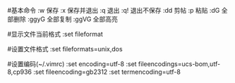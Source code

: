 

#基本命令
:w  保存
:x  保存并退出
:q  退出
:q! 退出不保存
:dd 剪帖
:p  粘贴
:dG 全部删除
:ggyG 全部复制
:ggVG 全部高亮



#显示文件当前格式
:set fileformat

#设置文件格式
:set fileformats=unix,dos


#设置编码(~/.vimrc)
:set encoding=utf-8
:set fileencodings=ucs-bom,utf-8,cp936
:set fileencoding=gb2312
:set termencoding=utf-8

